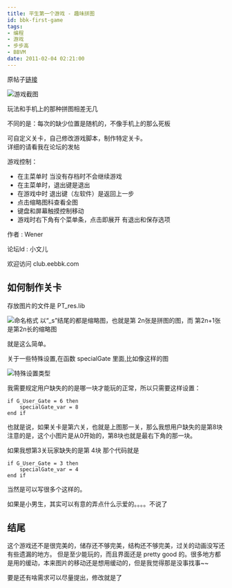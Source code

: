 ```yaml
---
title: 平生第一个游戏 - 趣味拼图
id: bbk-first-game
tags:
- 编程
- 游戏
- 步步高
- BBVM
date: 2011-02-04 02:21:00
---
```



原帖子[链接](http://club.eebbk.com/bbkbbs/showtopic/252670/1)

![游戏截图](https://github.com/wenerme/wener/raw/master/story/%E6%88%91%E9%82%A3%E4%BA%9B%E6%AD%A5%E6%AD%A5%E9%AB%98%E7%9A%84%E6%95%85%E4%BA%8B/%E8%B6%A3%E5%91%B3%E6%8B%BC%E5%9B%BE/%E8%B6%A3%E5%91%B3%E6%8B%BC%E5%9B%BE.gif "运行效果")

<!-- more -->

玩法和手机上的那种拼图相差无几

不同的是：每次的缺少位置是随机的，不像手机上的那么死板

可自定义关卡，自己修改游戏脚本，制作特定关卡。  
详细的请看我在论坛的发帖

游戏控制：

* 在主菜单时 当没有存档时不会继续游戏
* 在主菜单时，退出键是退出
* 在游戏中时 退出键（左软件）是返回上一步
* 点击缩略图科查看全图
* 键盘和屏幕触摸控制移动
* 游戏时右下角有个菜单条，点击即展开 有退出和保存选项


作者
: Wener

论坛Id
: 小文儿

欢迎访问  club.eebbk.com

如何制作关卡
-----------

存放图片的文件是 PT_res.lib

![命名格式](http://upload.eebbk.net/UploadFile/2011-2/2011242274888328.jpg)
以“_s”结尾的都是缩略图，也就是第 2n张是拼图的图，而 第2n+1张是第2n长的缩略图

就是这么简单。

关于一些特殊设置,在函数 specialGate 里面,比如像这样的图

![特殊设置类型](http://upload.eebbk.net/UploadFile/2011-2/2011242305561677.jpg)

我需要规定用户缺失的的是哪一块才能玩的正常，所以只需要这样设置：
```
if G_User_Gate = 6 then
    specialGate_var = 8
end if
```
也就是说，如果关卡是第六关，也就是上图那一关，那么我想用户缺失的是第8块
注意的是，这个小图片是从0开始的，第8块也就是最右下角的那一块。

如果我想第3关玩家缺失的是第 4块 那个代码就是
```
if G_User_Gate = 3 then
    specialGate_var = 4
end if
```
当然是可以写很多个这样的。


如果是小男生，其实可以有意的弄点什么示爱的。。。。不说了


结尾
----

这个游戏还不是很完美的，储存还不够完美，结构还不够完美，过关的动画没写还有些遗漏的地方。
但是至少能玩的，而且界面还是 pretty good 的。很多地方都是用的缓动，本来图片的移动还是想用缓动的，但是我觉得那是没事找事~~

要是还有啥需求可以尽量提出，修改就是了
